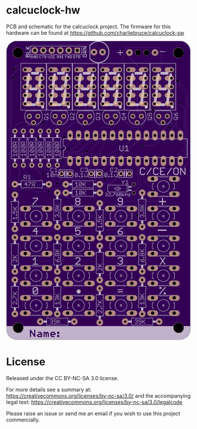 # calcuclock-hw
PCB and schematic for the calcuclock project. The firmware for this hardware can be found at https://github.com/charliebruce/calcuclock-sw

![alt text](https://raw.githubusercontent.com/charliebruce/calcuclock-hw/master/board-render.png "PCB Render")

# License
Released under the CC BY-NC-SA 3.0 license.

For more details see a summary at:
https://creativecommons.org/licenses/by-nc-sa/3.0/ 
and the accompanying legal text:
https://creativecommons.org/licenses/by-nc-sa/3.0/legalcode

Please raise an issue or send me an email if you wish to use this project commercially.
